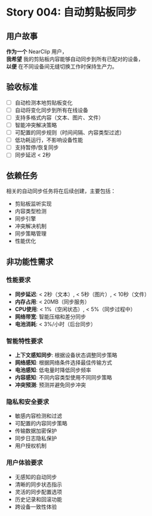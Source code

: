# Story 004: 自动剪贴板同步

## 用户故事

**作为一个** NearClip 用户，  
**我希望** 我的剪贴板内容能够自动同步到所有已配对的设备，  
**以便** 在不同设备间无缝切换工作时保持生产力。

## 验收标准

- [ ] 自动检测本地剪贴板变化
- [ ] 自动将变化同步到所有在线设备
- [ ] 支持多格式内容（文本、图片、文件）
- [ ] 智能冲突解决策略
- [ ] 可配置的同步规则（时间间隔、内容类型过滤）
- [ ] 低功耗运行，不影响设备性能
- [ ] 支持暂停/恢复同步
- [ ] 同步延迟 < 2秒

## 依赖任务

相关的自动同步任务将在后续创建，主要包括：
- 剪贴板监听实现
- 内容类型检测
- 同步引擎
- 冲突解决机制
- 同步策略管理
- 性能优化

## 非功能性需求

### 性能要求
- **同步延迟**: < 2秒（文本）, < 5秒（图片）, < 10秒（文件）
- **内存占用**: < 20MB（同步服务）
- **CPU使用**: < 1%（空闲状态）, < 5%（同步过程中）
- **网络带宽**: 智能压缩和差分同步
- **电池消耗**: < 3%/小时（后台同步）

### 智能特性要求
- **上下文感知同步**: 根据设备状态调整同步策略
- **网络感知**: 根据网络条件选择最佳传输方式
- **电池感知**: 低电量时降低同步频率
- **内容感知**: 不同内容类型使用不同同步策略
- **冲突预测**: 预测并避免同步冲突

### 隐私和安全要求
- 敏感内容检测和过滤
- 可配置的内容同步策略
- 传输数据加密保护
- 同步日志隐私保护
- 用户授权机制

### 用户体验要求
- 无感知的自动同步
- 清晰的同步状态指示
- 灵活的同步配置选项
- 历史记录和回滚功能
- 跨设备一致性体验